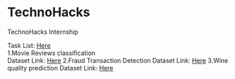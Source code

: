 # TechnoHacks
TechnoHacks Internship

Task List: [Here](https://drive.google.com/drive/folders/1PoJ8Yytf5WmJyTwP_iT_ijAfurY6VXPc)<br>
1.Movie Reviews classification<br>
Dataset Link: [Here](https://www.kaggle.com/c/word2vec-nlp-tutorial/data)
2.Fraud Transaction Detection
Dataset Link: [Here](https://www.kaggle.com/datasets/mlg-ulb/creditcardfraud)
3.Wine quality prediction
Dataset Link: [Here](https://www.kaggle.com/datasets/uciml/red-wine-quality-cortez-et-al-2009)

